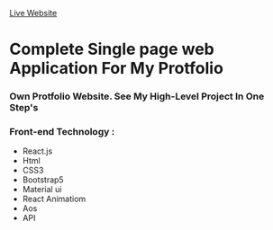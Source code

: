 [Live Website](https://siam-dev.netlify.app/)

# Complete Single page web Application For My Protfolio

<h3>Own Protfolio Website. See My High-Level Project In One Step's </h3>

### Front-end Technology : 
* React.js
* Html
* CSS3
* Bootstrap5
* Material ui
* React Animatiom
* Aos
* API
